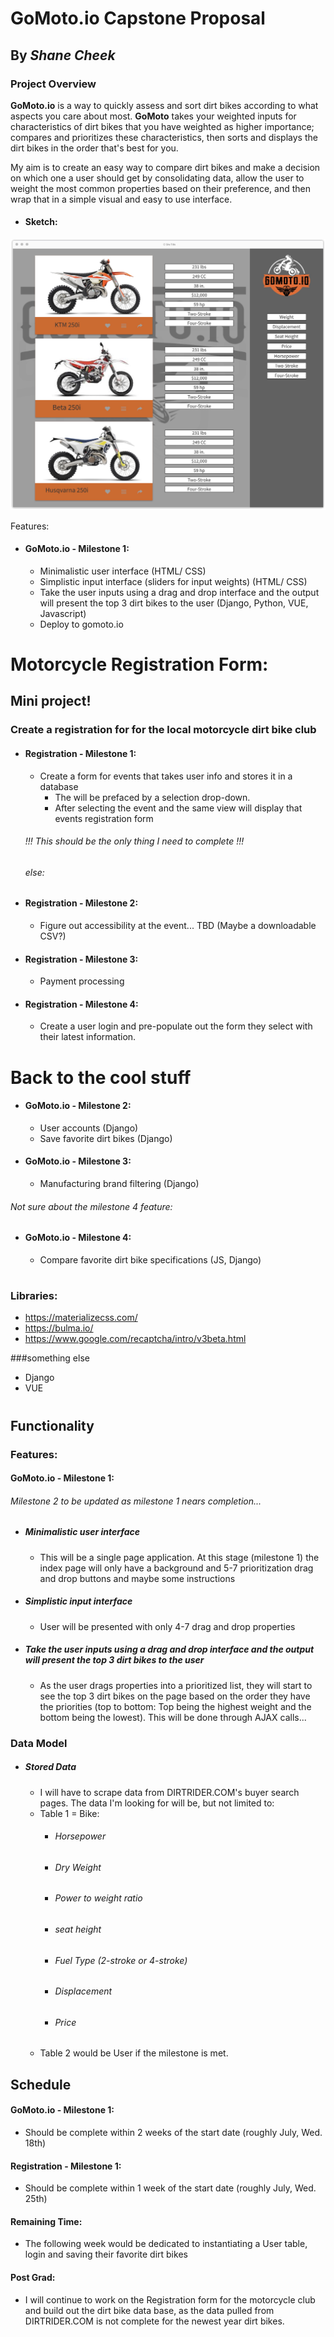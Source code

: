 # GoMoto.io Capstone Proposal
## By *Shane Cheek*
### Project Overview

**GoMoto.io** is a way to quickly assess and sort dirt bikes according to what aspects you care about most. **GoMoto** takes your weighted inputs for characteristics of dirt bikes that you have weighted as higher importance; compares and prioritizes these characteristics, then sorts and displays the dirt bikes in the order that's best for you.

My aim is to create an easy way to compare dirt bikes and make a decision on which one a user should get by consolidating data, allow the user to weight the most common properties based on their preference, and then wrap that in a simple visual and easy to use interface.

- #### Sketch:
![GoMoto.io Wireframe](capstone_scratch/Wireframe.jpg)    

Features:
- #### **GoMoto.io** - Milestone 1:
    - Minimalistic user interface (HTML/ CSS)
    - Simplistic input interface (sliders for input weights) (HTML/ CSS)
    - Take the user inputs using a drag and drop interface and the output will present the top 3 dirt bikes to the user (Django, Python, VUE, Javascript)
    - Deploy to gomoto.io
#
# Motorcycle Registration Form:
## Mini project!
### Create a registration for for the local motorcycle dirt bike club
- #### Registration - Milestone 1:
    - Create a form for events that takes user info and stores it in a database
        - The will be prefaced by a selection drop-down.
        - After selecting the event and the same view will display that events registration form
    ###### !!! This should be the only thing I need to complete !!!
    ###### else:
    
- #### Registration - Milestone 2:
    - Figure out accessibility at the event... TBD (Maybe a downloadable CSV?)
     
- #### Registration - Milestone 3:
    - Payment processing
        
- #### Registration - Milestone 4:
    - Create a user login and pre-populate out the form they select with their latest information.
#
# Back to the cool stuff
- #### **GoMoto.io** - Milestone 2:
    - User accounts (Django)
    - Save favorite dirt bikes (Django)
    
- #### **GoMoto.io** - Milestone 3:
    - Manufacturing brand filtering (Django)
    
###### *Not sure about the milestone 4 feature:*
- #### **GoMoto.io** - Milestone 4:
    - Compare favorite dirt bike specifications (JS, Django)
#

### Libraries:
- https://materializecss.com/
- https://bulma.io/
- https://www.google.com/recaptcha/intro/v3beta.html  
  
  
###something else
- Django
- VUE
#
## Functionality
### Features:
#### **GoMoto.io** - Milestone 1:
###### Milestone 2 to be updated as milestone 1 nears completion...
- ##### Minimalistic user interface
    - This will be a single page application. At this stage (milestone 1) the index page will only have a background and 5-7 prioritization drag and drop buttons and maybe some instructions
- ##### Simplistic input interface
    - User will be presented with only 4-7 drag and drop properties
- ##### Take the user inputs using a drag and drop interface and the output will present the top 3 dirt bikes to the user
    - As the user drags properties into a prioritized list, they will start to see the top 3 dirt bikes on the page based on the order they have the priorities (top to bottom: Top being the highest weight and the bottom being the lowest). This will be done through AJAX calls...

### Data Model
- ##### Stored Data
    - I will have to scrape data from DIRTRIDER.COM's buyer search pages. The data I'm looking for will be, but not limited to:
    - Table 1 = Bike:
        - ###### Horsepower
        - ###### Dry Weight
        - ###### Power to weight ratio
        - ###### seat height
        - ###### Fuel Type (2-stroke or 4-stroke)
        - ###### Displacement
        - ###### Price
    - Table 2 would be User if the milestone is met.

## Schedule
#### **GoMoto.io** - Milestone 1:
- Should be complete within 2 weeks of the start date (roughly July, Wed. 18th)
#### Registration - Milestone 1:
- Should be complete within 1 week of the start date (roughly July, Wed. 25th)
#### Remaining Time:
- The following week would be dedicated to instantiating a User table, login and saving their favorite dirt bikes
#### Post Grad:
- I will continue to work on the Registration form for the motorcycle club and build out the dirt bike data base, as the data pulled from DIRTRIDER.COM is not complete for the newest year dirt bikes.




